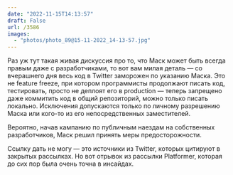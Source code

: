 ```yaml
---
date: "2022-11-15T14:13:57"
draft: False
url: /3586
images:
  - "photos/photo_89@15-11-2022_14-13-57.jpg"
---
```


Раз уж тут такая живая дискуссия про то, что Маск может быть всегда правым даже с разработчиками, то вот вам милая деталь — со вчерашнего дня весь код в Twitter заморожен по указанию Маска. Это не feature freeze, при котором программисты продолжают писать код, тестировать, просто не деплоят его в production — теперь запрещено даже коммитить код в общий репозиторий, можно только писать локально. Исключения допускаются только по личному разрешению Маска или кого-то из его непосредственных заместителей. 

Вероятно, начав кампанию по публичным наездам на собственных разработчиков, Маск решил принять меры предосторожности.

Ссылку дать не могу — это источники из Twitter, которых цитируют в закрытых рассылках. Но вот отрывок из рассылки Platformer, которая до сих пор была очень точна в инсайдах.
